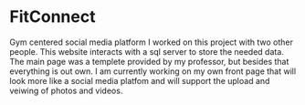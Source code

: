 # FitConnect
Gym centered social media platform
I worked on this project with two other people.
This website interacts with a sql server to store the needed data. 
The main page was a templete provided by my professor, but besides that everything is out own.
I am currently working on my own front page that will look more like a social media platfom and will support the upload and veiwing of photos and videos.
